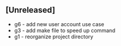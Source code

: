 ## [Unreleased]

* g6 - add new user account use case
* g3 - add make file to speed up command
* g1 - reorganize project directory
